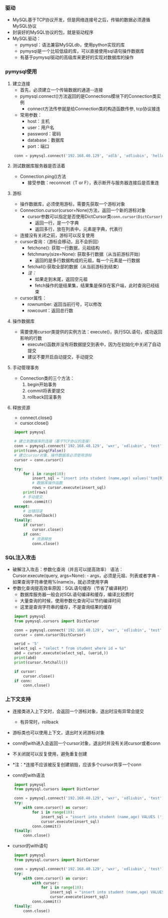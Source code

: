 ### 驱动
- MySQL基于TCP协议开发，但是网络连接号之后，传输的数据必须遵循MySQL协议
- 封装好的MySQL协议的包，就是驱动程序
- MySQL驱动：
    - pymysql：语法兼容MySQLdb，使用python实现的库
    - pymysql是一个比较低级的库，可以直接使用sql语句操作数据库
    - 有基于pymysql驱动的高级库来更好的实现对数据库的操作

### pymysql使用
1. 建立连接
    - 首先，必须建立一个传输数据的通道--连接
    - pymysql.connect()方法返回的是Connections模块下的Connection类实例
        - connect方法传参就是给Connection类的构造函数传参, tcp协议接连
    - 常用参数：
        - host：主机
        - user：用户名
        - password：密码
        - database：数据库
        - port：端口
```Python
    conn = pymysql.connect('192.168.40.129', 'xdlb', 'xdliubin', 'hellodb', port=3306)
```
2. 测试数据库服务器是否活着
    - Connection.ping()方法
        - 接受参数：reconncet（T or F），表示断开与服务器连接后是否重连
3. 游标
    - 操作数据库，必须使用游标，需要先获取一个游标对象
    - Connection.cursor(cursor=None)方法，返回一个新的游标对象
        - cursor参数可以指定是否使用DictCursor类`conn.cursor(DictCursor)`
            - 返回一行，是一个字典
            - 返回多行，放在列表中，元素是字典，代表行
    - 连接没有关闭之前，游标可以反复使用
    - cursor查询：（游标会移动，且不会折回）
        - fetchone(): 获取一行数据，元祖结构
        - fetchmany(size=None): 获取多行数据（从当前游标开始）
            - 返回的是多行数据构成的元祖，每一个元素是一行数据
        - fetchall():获取全部的数据（从当前游标到结束）
        - *注：*
            - 如果走到末尾，返回空元祖
            - fetch操作的是结果集，结果集是保存在客户端，此时查询已经结束
    - cursor属性：
        - rownumber: 返回当前行号，可以修改
        - rowcount：返回总行数

4. 操作数据库
    - 需要使用cursor类提供的实例方法：execute()，执行SQL语句，成功返回影响的行数
        - execute()函数并没有将数据提交到表中，因为在初始化中关闭了自动提交
        - 建议不要开启自动提交，手动提交
5. 手动管理事务
    - Connection类的三个方法：
        1. begin开始事务
        2. commit将表更提交
        3. rollback回滚事务
6. 释放资源
    - connect.close()
    - cursor.close()

```Python
    import pymysql

    # 建立到数据库的连接（基于TCP协议的连接）
    conn = pymysql.connect('192.168.40.129', 'wxr', 'xdliubin', 'test', port=3306)
    print(conn.ping(False))
    # 建立cursor对象，操作数据库必须使用游标
    cursor = conn.cursor()

    try:
        for i in range(10):
            insert_sql = "insert into student (name,age) values('tom{0}',{0})".format(i)
            # 数据库操作函数
            rows = cursor.execute(insert_sql)
        print(rows)
        # 手动提交
        conn.commit()
    except:
        # 出错回滚
        conn.roolback()
    finally:
        if cursor:
            cursor.close()
        if conn:
            # 资源释放
            conn.close()
```

### SQL注入攻击
- 破解注入攻击：参数化查询（并且可以提高效率）
    语法：Cursor.execute(query, args=None):
        - args，必须是元祖、列表或者字典
            - 如果查询字符串使用%(name)s，就必须使用字典
- 参数化查询提高效率原因：SQL语句缓存（节省了编译耗时）
    - 数据库服务器一般会对SQL语句编译和缓存，编译比较费时
    - 大量查询的时候，使用参数化查询可以节约编译时间
    - 这里是查询字符串的缓存，不是查询结果的缓存
```Python
    import pymysql
    from pymysql.cursors import DictCursor

    conn = pymysql.connect('192.168.40.129', 'wxr', 'xdliubin', 'test', port=3306)
    cursor = conn.cursor(DictCursor)

    uerid = '5'
    select_sql = "select * from student where id = %s"
    abd = cursor.execute(select_sql, (uerid,))
    print(abd)
    print(cursor.fetchall())

    if cursor:
        cursor.close()
    if conn:
        conn.close()
```

### 上下文支持
- 连接类进入上下文时，会返回一个游标对象，退出时没有异常会提交
    - 有异常时，rollback
- 游标类也可以使用上下文，退出时关闭游标对象
- conn的with进入会返回一个cursor对象，退出时并没有关闭cursor或者conn
- 不关闭就可以反复使用，避免重复创建
- *注：*连接不应该被反复创建销毁，应该多个cursor共享一个conn

- conn的with语法
```Python
    import pymysql
    from pymysql.cursors import DictCursor

    conn = pymysql.connect('192.168.40.129', 'wxr', 'xdliubin', 'test')
    try:
        with conn.cursor() as cursor:
            for i in range(10):
                insert_sql = "insert into student (name,age) VALUES ('jerry{0}',{0})".format(i)
                cursor.execute(insert_sql)
            conn.commit()
    finally:
        conn.close()
```
- cursor的with语句
```Python
    import pymysql
    from pymysql.cursors import DictCursor

    conn = pymysql.connect('192.168.40.129', 'wxr', 'xdliubin', 'test')
    try:
        with conn.cursor() as cursor:
            with cursor:
                for i in range(10):
                    insert_sql = "insert into student (name,age) VALUES ('jerry{0}',{0})".format(i)
                    cursor.execute(insert_sql)
            conn.commit()
    finally:
        conn.close()
```